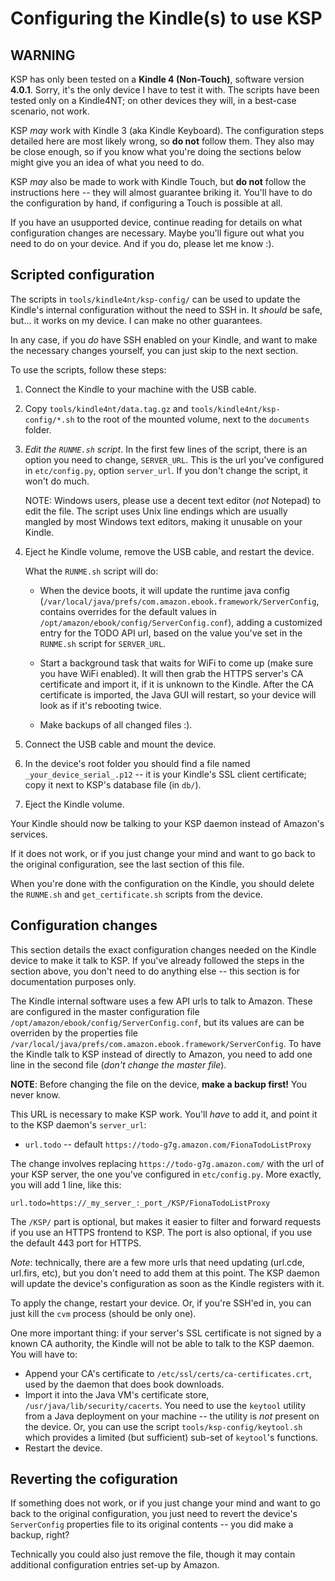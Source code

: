 Configuring the Kindle(s) to use KSP
====================================


WARNING
-------

KSP has only been tested on a **Kindle 4 (Non-Touch)**, software version **4.0.1**. Sorry, it's the only device I have
to test it with. The scripts have been tested only on a Kindle4NT; on other devices they will, in a best-case scenario,
not work.

KSP _may_ work with Kindle 3 (aka Kindle Keyboard). The configuration steps detailed here are most likely wrong, so **do
not** follow them. They also may be close enough, so if you know what you're doing the sections below might give you an
idea of what you need to do.

KSP _may_ also be made to work with Kindle Touch, but **do not** follow the instructions here -- they will almost
guarantee briking it. You'll have to do the configuration by hand, if configuring a Touch is possible at all.

If you have an usupported device, continue reading for details on what configuration changes are necessary. Maybe you'll
figure out what you need to do on your device. And if you do, please let me know :).


Scripted configuration
----------------------

The scripts in `tools/kindle4nt/ksp-config/` can be used to update the Kindle's internal configuration without the need
to SSH in. It *should* be safe, but... it works on my device. I can make no other guarantees.

In any case, if you _do_ have SSH enabled on your Kindle, and want to make the necessary changes yourself, you can just
skip to the next section.

To use the scripts, follow these steps:

1. Connect the Kindle to your machine with the USB cable.

2. Copy `tools/kindle4nt/data.tag.gz` and `tools/kindle4nt/ksp-config/*.sh` to the root of the mounted volume, next
    to the `documents` folder.

3. *Edit the `RUNME.sh` script*. In the first few lines of the script, there is an option you need to change,
    `SERVER_URL`. This is the url you've configured in `etc/config.py`, option `server_url`. If you don't change the
    script, it won't do much.

    NOTE: Windows users, please use a decent text editor (*not* Notepad) to edit the file. The script uses Unix line
    endings which are usually mangled by most Windows text editors, making it unusable on your Kindle.

4. Eject he Kindle volume, remove the USB cable, and restart the device.

    What the `RUNME.sh` script will do:

    * When the device boots, it will update the runtime java config
        (`/var/local/java/prefs/com.amazon.ebook.framework/ServerConfig`, contains overrides for the default values in
        `/opt/amazon/ebook/config/ServerConfig.conf`), adding a customized entry for the TODO API url, based on the
        value you've set in the `RUNME.sh` script for `SERVER_URL`.

    * Start a background task that waits for WiFi to come up (make sure you have WiFi enabled). It will then grab the
        HTTPS server's CA certificate and import it, if it is unknown to the Kindle. After the CA certificate is
        imported, the Java GUI will restart, so your device will look as if it's rebooting twice.

    * Make backups of all changed files :).

5. Connect the USB cable and mount the device.

6. In the device's root folder you should find a file named `_your_device_serial_.p12` -- it is your Kindle's SSL client
    certificate; copy it next to KSP's database file (in `db/`).

7. Eject the Kindle volume.

Your Kindle should now be talking to your KSP daemon instead of Amazon's services.

If it does not work, or if you just change your mind and want to go back to the original configuration, see the last
section of this file.

When you're done with the configuration on the Kindle, you should delete the `RUNME.sh` and `get_certificate.sh` scripts
from the device.


Configuration changes
---------------------

This section details the exact configuration changes needed on the Kindle device to make it talk to KSP. If you've
already followed the steps in the section above, you don't need to do anything else -- this section is for documentation
purposes only.

The Kindle internal software uses a few API urls to talk to Amazon. These are configured in the master configuration
file `/opt/amazon/ebook/config/ServerConfig.conf`, but its values are can be overriden by the properties file
`/var/local/java/prefs/com.amazon.ebook.framework/ServerConfig`. To have the Kindle talk to KSP instead of directly to
Amazon, you need to add one line in the second file (*don't change the master file*).

**NOTE**: Before changing the file on the device, **make a backup first!** You never know.

This URL is necessary to make KSP work. You'll *have* to add it, and point it to the KSP daemon's `server_url`:

* `url.todo` -- default `https://todo-g7g.amazon.com/FionaTodoListProxy`

The change involves replacing `https://todo-g7g.amazon.com/` with the url of your KSP server, the one you've configured
in `etc/config.py`. More exactly, you will add 1 line, like this:

    url.todo=https://_my_server_:_port_/KSP/FionaTodoListProxy

The `/KSP/` part is optional, but makes it easier to filter and forward requests if you use an HTTPS frontend to
KSP. The port is also optional, if you use the default 443 port for HTTPS.

*Note*: technically, there are a few more urls that need updating (url.cde, url.firs, etc), but you don't need to add
them at this point. The KSP daemon will update the device's configuration as soon as the Kindle registers with it.

To apply the change, restart your device. Or, if you're SSH'ed in, you can just kill the `cvm` process (should be only
one).

One more important thing: if your server's SSL certificate is not signed by a known CA authority, the Kindle will not be
able to talk to the KSP daemon. You will have to:

* Append your CA's certificate to `/etc/ssl/certs/ca-certificates.crt`, used by the daemon that does book downloads.
* Import it into the Java VM's certificate store, `/usr/java/lib/security/cacerts`. You need to use the `keytool`
    utility from a Java deployment on your machine -- the utility is *not* present on the device. Or, you can use the
    script `tools/ksp-config/keytool.sh` which provides a limited (but sufficient) sub-set of `keytool`'s functions.
* Restart the device.


Reverting the cofiguration
--------------------------

If something does not work, or if you just change your mind and want to go back to the original configuration, you just
need to revert the device's `ServerConfig` properties file to its original contents -- you did make a backup, right?

Technically you could also just remove the file, though it may contain additional configuration entries set-up by
Amazon.

